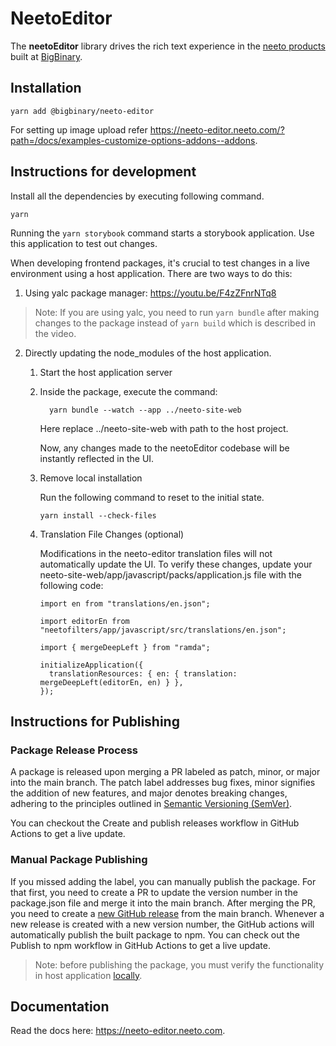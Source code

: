 # NeetoEditor

The **neetoEditor** library drives the rich text experience in the
[neeto products](https://neeto.com) built at
[BigBinary](https://www.bigbinary.com).

## Installation

```
yarn add @bigbinary/neeto-editor
```

For setting up image upload refer
https://neeto-editor.neeto.com/?path=/docs/examples-customize-options-addons--addons.

## Instructions for development

Install all the dependencies by executing following command.

```
yarn
```

Running the `yarn storybook` command starts a storybook application. Use this
application to test out changes.

When developing frontend packages, it's crucial to test changes in a live environment using a host application.
There are two ways to do this:

1. Using yalc package manager: https://youtu.be/F4zZFnrNTq8

> Note: If you are using yalc, you need to run `yarn bundle` after making changes to the package instead of `yarn build` which is described in the video.

2. Directly updating the node_modules of the host application.

    1. Start the host application server
    2. Inside the package, execute the command:

        ```
          yarn bundle --watch --app ../neeto-site-web
        ```

        Here replace ../neeto-site-web with path to the host project.

        Now, any changes made to the neetoEditor codebase will be instantly reflected in the UI.

    3. Remove local installation

        Run the following command to reset to the initial state.
        ```
        yarn install --check-files
        ```

    4. Translation File Changes (optional)

        Modifications in the neeto-editor translation files will not automatically update the UI. To verify these changes, update your neeto-site-web/app/javascript/packs/application.js file with the following code:

        ```
        import en from "translations/en.json";

        import editorEn from "neetofilters/app/javascript/src/translations/en.json";

        import { mergeDeepLeft } from "ramda";

        initializeApplication({
          translationResources: { en: { translation: mergeDeepLeft(editorEn, en) } },
        });
        ```

## Instructions for Publishing

### Package Release Process

A package is released upon merging a PR labeled as patch, minor, or major into the main branch. The patch label addresses bug fixes, minor signifies the addition of new features, and major denotes breaking changes, adhering to the principles outlined in [Semantic Versioning (SemVer)](https://semver.org/).

You can checkout the Create and publish releases workflow in GitHub Actions to get a live update.

### Manual Package Publishing

If you missed adding the label, you can manually publish the package. For that first, you need to create a PR to update the version number in the package.json file and merge it into the main branch. After merging the PR, you need to create a [new GitHub release](https://docs.github.com/en/repositories/releasing-projects-on-github/managing-releases-in-a-repository) from the main branch. Whenever a new release is created with a new version number, the GitHub actions will automatically publish the built package to npm. You can check out the Publish to npm workflow in GitHub Actions to get a live update.

> Note: before publishing the package, you must verify the functionality in host application [locally](#instructions-for-development).

## Documentation

Read the docs here: https://neeto-editor.neeto.com.
